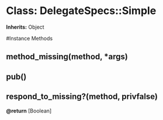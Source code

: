 # Class: DelegateSpecs::Simple
**Inherits:** Object
    




#Instance Methods
## method_missing(method, *args) [](#method-i-method_missing)

## pub() [](#method-i-pub)

## respond_to_missing?(method, privfalse) [](#method-i-respond_to_missing?)

**@return** [Boolean] 

